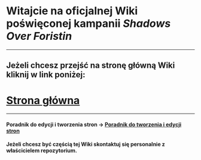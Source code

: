 # Witajcie na oficjalnej Wiki poświęconej kampanii *Shadows Over Foristin* 
- - -
## Jeżeli chcesz przejść na stronę główną Wiki kliknij w link poniżej: 

# [Strona główna](Strona%20główna.md)

---

#### Poradnik do edycji i tworzenia stron &rarr; [Poradnik do tworzenia i edycji stron](Poradnik%20do%20tworzenia%20i%20edycji%20stron.md)

#### Jeżeli chcesz być częścią tej Wiki skontaktuj się personalnie z właścicielem repozytorium.